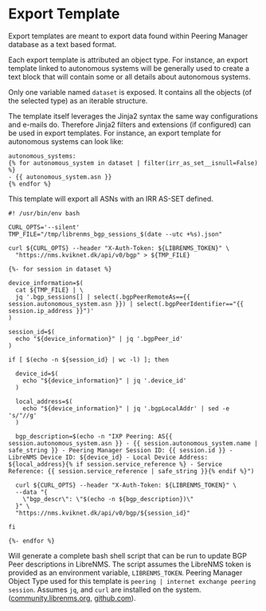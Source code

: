 # Export Template

Export templates are meant to export data found within Peering Manager
database as a text based format.

Each export template is attributed an object type. For instance, an export
template linked to autonomous systems will be generally used to create a text
block that will contain some or all details about autonomous systems.

Only one variable named `dataset` is exposed. It contains all the objects (of
the selected type) as an iterable structure.

The template itself leverages the Jinja2 syntax the same way configurations
and e-mails do. Therefore Jinja2 filters and extensions (if configured) can be
used in export templates. For instance, an export template for autonomous
systems can look like:


```jinja2
autonomous_systems:
{% for autonomous_system in dataset | filter(irr_as_set__isnull=False) %}
- {{ autonomous_system.asn }}
{% endfor %}
```

This template will export all ASNs with an IRR AS-SET defined.

```jinja2
#! /usr/bin/env bash

CURL_OPTS='--silent'
TMP_FILE="/tmp/librenms_bgp_sessions_$(date --utc +%s).json"

curl ${CURL_OPTS} --header "X-Auth-Token: ${LIBRENMS_TOKEN}" \
  "https://nms.kviknet.dk/api/v0/bgp" > ${TMP_FILE}

{%- for session in dataset %}

device_information=$(
  cat ${TMP_FILE} | \
  jq '.bgp_sessions[] | select(.bgpPeerRemoteAs=={{ session.autonomous_system.asn }}) | select(.bgpPeerIdentifier=="{{ session.ip_address }}")'
)

session_id=$(
  echo "${device_information}" | jq '.bgpPeer_id'
)

if [ $(echo -n ${session_id} | wc -l) ]; then

  device_id=$(
    echo "${device_information}" | jq '.device_id'
  )

  local_address=$(
    echo "${device_information}" | jq '.bgpLocalAddr' | sed -e 's/"//g'
  )

  bgp_description=$(echo -n "IXP Peering: AS{{ session.autonomous_system.asn }} - {{ session.autonomous_system.name | safe_string }} - Peering Manager Session ID: {{ session.id }} - LibreNMS Device ID: ${device_id} - Local Device Address: ${local_address}{% if session.service_reference %} - Service Reference: {{ session.service_reference | safe_string }}{% endif %}")

  curl ${CURL_OPTS} --header "X-Auth-Token: ${LIBRENMS_TOKEN}" \
  --data "{
    \"bgp_descr\": \"$(echo -n ${bgp_description})\"
  }" \
  "https://nms.kviknet.dk/api/v0/bgp/${session_id}"

fi

{%- endfor %}
```

Will generate a complete bash shell script that can be run to update BGP Peer
descriptions in LibreNMS. The script assumes the LibreNMS token is provided as
an environment variable, `LIBRENMS_TOKEN`. Peering Manager Object Type used for
this template is `peering | internet exchange peering session`. Assumes `jq`,
and `curl` are installed on the system. ([community.librenms.org][0],
[github.com][1]).

[0]: https://community.librenms.org/t/bgp-peer-description-on-routing-page-complete/3337
[1]: https://github.com/librenms/librenms/pull/9165

